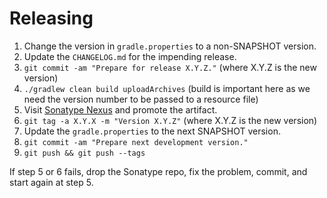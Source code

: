 Releasing
========

1. Change the version in `gradle.properties` to a non-SNAPSHOT version.
1. Update the `CHANGELOG.md` for the impending release.
1. `git commit -am "Prepare for release X.Y.Z."` (where X.Y.Z is the new version)
1. `./gradlew clean build uploadArchives` (build is important here as we need the version number to be passed to a resource file)
1. Visit [Sonatype Nexus](https://oss.sonatype.org/) and promote the artifact.
1. `git tag -a X.Y.X -m "Version X.Y.Z"` (where X.Y.Z is the new version)
1. Update the `gradle.properties` to the next SNAPSHOT version.
1. `git commit -am "Prepare next development version."`
1. `git push && git push --tags`

If step 5 or 6 fails, drop the Sonatype repo, fix the problem, commit, and start again at step 5.

